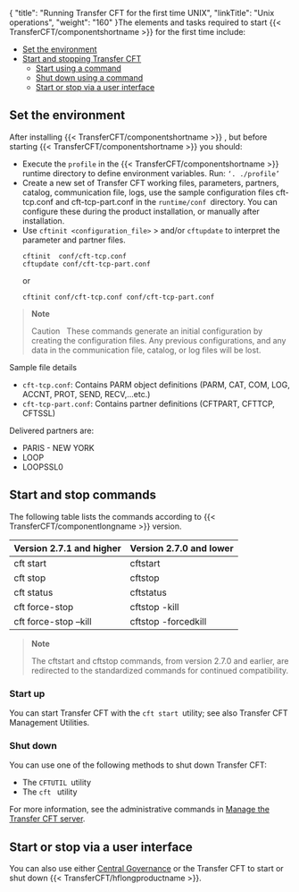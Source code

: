 {
    "title": "Running Transfer CFT for the first time UNIX",
    "linkTitle": "Unix operations",
    "weight": "160"
}The elements and tasks required to
start  {{< TransferCFT/componentshortname  >}} for the first time include:

-   [Set the environment](#Set)
-   [Start and stopping Transfer
    CFT](#Configuring_CFT_)
    -   [Start using a command](#Start)
    -   [Shut
        down   using a command](#Shut)
    -   [Start or stop via a user interface](#Start2)

<span id="Set"></span>

## Set the environment

After installing  {{< TransferCFT/componentshortname  >}}
, but before starting  {{< TransferCFT/componentshortname  >}} you should:

-   Execute the `profile` in the  {{< TransferCFT/componentshortname >}} runtime directory to define environment
    variables. Run: `‘. ./profile’`
-   Create a new set of Transfer
    CFT working files, parameters, partners, catalog, communication file, logs,
    use the sample configuration files cft-tcp.conf and cft-tcp-part.conf in the `runtime/conf `directory. You can configure these during the product installation, or manually after installation.
-   Use `cftinit <configuration_file>` > and/or `cftupdate` to interpret the parameter and
    partner files.  
    ```
    cftinit  conf/cft-tcp.conf
    cftupdate conf/cft-tcp-part.conf
    ```  
    or  
    ```
    cftinit conf/cft-tcp.conf conf/cft-tcp-part.conf
    ```

> **Note**
>
> Caution  
> These commands generate an initial configuration by creating the configuration files. Any previous configurations, and any data in the communication file, catalog, or log files will be lost.

Sample file details

-   `cft-tcp.conf`: Contains PARM object definitions (PARM, CAT, COM, LOG, ACCNT, PROT, SEND, RECV,...etc.)
-   `cft-tcp-part.conf`: Contains partner definitions (CFTPART, CFTTCP, CFTSSL)

Delivered partners are:

-   PARIS - NEW YORK
-   LOOP
-   LOOPSSL0

## Start and stop commands

The following table lists the commands according to {{< TransferCFT/componentlongname  >}} version.


| Version 2.7.1 and higher  | Version 2.7.0 and lower  |
| --- | --- |
| cft start  | cftstart  |
| cft stop  | cftstop  |
| cft status  | cftstatus  |
| cft force-stop  | cftstop -kill  |
| cft force-stop –kill  | cftstop -forcedkill  |


> **Note**
>
> The cftstart and cftstop commands, from version 2.7.0 and earlier, are redirected to the standardized commands for continued compatibility.

<span id="Configuring_CFT_"></span>

### Start up

You can start Transfer CFT with the `cft start `utility; see also  Transfer CFT Management Utilities.

<span id="Shut"></span>

### Shut down

You can use one of the following methods to shut down Transfer CFT:

-   The `CFTUTIL `utility
-   The `cft ` utility

For more information, see the administrative commands in [Manage the Transfer CFT server](https://docs.axway.com/bundle/TransferCFT_38_UsersGuide_allOS_en_HTML5/page/Content/administration/start_stop_cft.htm).

<span id="Start2"></span>

## Start or stop via a user interface

You can also use either [Central Governance](https://docs.axway.com/bundle/CentralGovernance_113_UsersGuide_allOS_en_HTML5/page/Content/CentralGov/operations/t_startCFT.htm) or the Transfer CFT  to start or shut down {{< TransferCFT/hflongproductname  >}}.
